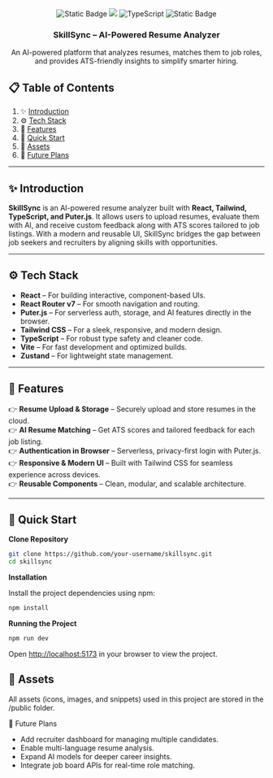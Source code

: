 <div align="center">

  <div>
    <img alt="Static Badge" src="https://img.shields.io/badge/React-4c84f3?style=for-the-badge&logo=react&logoColor=white">
    <img src="https://img.shields.io/badge/-Tailwind-38B2AC?style=for-the-badge&logo=tailwind-css&logoColor=white" />
    <img src="https://img.shields.io/badge/-TypeScript-black?style=for-the-badge&logoColor=white&logo=typescript&color=3178C6" alt="TypeScript" />
    <img alt="Static Badge" src="https://img.shields.io/badge/Puter.js-181758?style=for-the-badge&logoColor=white">
  </div>

  <h3 align="center">SkillSync – AI-Powered Resume Analyzer</h3>

   <div align="center">
     An AI-powered platform that analyzes resumes, matches them to job roles, and provides ATS-friendly insights to simplify smarter hiring.
   </div>
</div>

## 📋 Table of Contents

1. ✨ [Introduction](#introduction)  
2. ⚙️ [Tech Stack](#tech-stack)  
3. 🔋 [Features](#features)  
4. 🤸 [Quick Start](#quick-start)  
5. 🔗 [Assets](#assets)  
6. 🚀 [Future Plans](#future-plans)  

---

## ✨ Introduction  

**SkillSync** is an AI-powered resume analyzer built with **React, Tailwind, TypeScript, and Puter.js**. It allows users to upload resumes, evaluate them with AI, and receive custom feedback along with ATS scores tailored to job listings. With a modern and reusable UI, SkillSync bridges the gap between job seekers and recruiters by aligning skills with opportunities.  

---

## ⚙️ Tech Stack  

- **React** – For building interactive, component-based UIs.  
- **React Router v7** – For smooth navigation and routing.  
- **Puter.js** – For serverless auth, storage, and AI features directly in the browser.  
- **Tailwind CSS** – For a sleek, responsive, and modern design.  
- **TypeScript** – For robust type safety and cleaner code.  
- **Vite** – For fast development and optimized builds.  
- **Zustand** – For lightweight state management.  

---

## 🔋 Features  

👉 **Resume Upload & Storage** – Securely upload and store resumes in the cloud.  
👉 **AI Resume Matching** – Get ATS scores and tailored feedback for each job listing.  
👉 **Authentication in Browser** – Serverless, privacy-first login with Puter.js.  
👉 **Responsive & Modern UI** – Built with Tailwind CSS for seamless experience across devices.  
👉 **Reusable Components** – Clean, modular, and scalable architecture.  

---

## 🤸 Quick Start  

**Clone Repository**  
```bash
git clone https://github.com/your-username/skillsync.git
cd skillsync
```

**Installation**

Install the project dependencies using npm:

```bash
npm install
```

**Running the Project**

```bash
npm run dev
```

Open [http://localhost:5173](http://localhost:5173) in your browser to view the project.

## <a name="links">🔗 Assets</a>

All assets (icons, images, and snippets) used in this project are stored in the /public folder.

🚀 Future Plans
- Add recruiter dashboard for managing multiple candidates.
- Enable multi-language resume analysis.
- Expand AI models for deeper career insights.
- Integrate job board APIs for real-time role matching.
